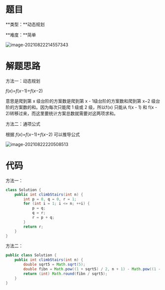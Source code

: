 # 题目

**类型：**动态规划

**难度：**简单





![image-20210822214557343](https://gitee.com/janeroad/iamge-cloud/raw/master/NoteImage/image-20210822214557343.png)



# 解题思路

方法一：动态规划

*f*(*x*)=*f*(*x*−1)+*f*(*x*−2)

意思是爬到第 x 级台阶的方案数是爬到第 x - 1级台阶的方案数和爬到第 x−2 级台阶的方案数的和。因为每次只能爬 1 级或 2 级，所以f(x) 只能从 f(x - 1) 和 f(x - 2)转移过来，而这里要统计方案总数就需要对这两项求和。



方法二：通项公式



根据 *f*(*x*)=*f*(*x*−1)+*f*(*x*−2) 可以推导公式

![image-20210822220508513](https://gitee.com/janeroad/iamge-cloud/raw/master/NoteImage/image-20210822220508513.png)



# 代码



方法一：

~~~java
class Solution {
    public int climbStairs(int n) {
        int p = 0, q = 0, r = 1;
        for (int i = 1; i <= n; ++i) {
            p = q; 
            q = r; 
            r = p + q;
        }
        return r;
    }
}
~~~







方法二：

```java
public class Solution {
    public int climbStairs(int n) {
        double sqrt5 = Math.sqrt(5);
        double fibn = Math.pow((1 + sqrt5) / 2, n + 1) - Math.pow((1 - sqrt5) / 2, n + 1);
        return (int) Math.round(fibn / sqrt5);
    }
}
```


